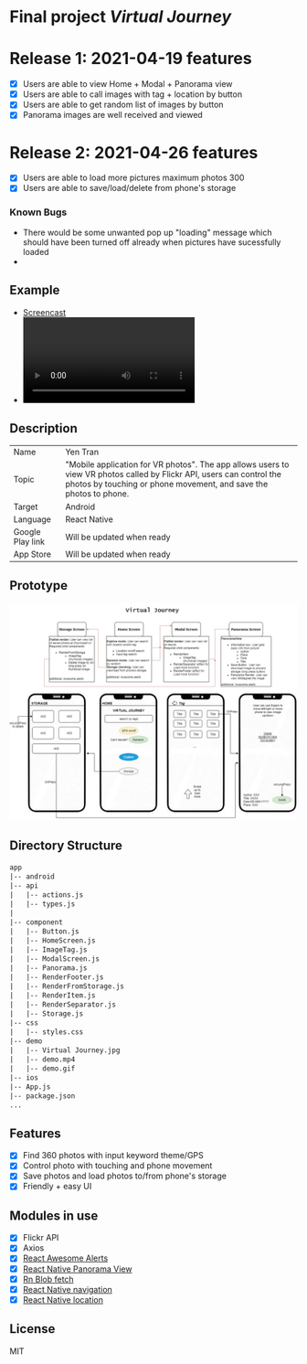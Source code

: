 # Final project _Virtual Journey_

# Release 1: 2021-04-19 features

- [x] Users are able to view Home + Modal + Panorama view
- [x] Users are able to call images with tag + location by button
- [x] Users are able to get random list of images by button
- [x] Panorama images are well received and viewed

# Release 2: 2021-04-26 features

- [x] Users are able to load more pictures maximum photos 300
- [x] Users are able to save/load/delete from phone's storage

### Known Bugs

- There would be some unwanted pop up "loading" message which should have been turned off already when pictures have sucessfully loaded
-

## Example

- [Screencast](https://youtu.be/EFOPD_BSOQI)
- ![Demo gif](./demo/demo.mp4)

## Description

|                  |                                                                                                                                                                                            |
| ---------------- | ------------------------------------------------------------------------------------------------------------------------------------------------------------------------------------------ |
| Name             | Yen Tran                                                                                                                                                                                   |
| Topic            | "Mobile application for VR photos". The app allows users to view VR photos called by Flickr API, users can control the photos by touching or phone movement, and save the photos to phone. |
| Target           | Android                                                                                                                                                                                    |
| Language         | React Native                                                                                                                                                                               |
| Google Play link | Will be updated when ready                                                                                                                                                                 |
| App Store        | Will be updated when ready                                                                                                                                                                 |

## Prototype

![prototype](./demo/Virtual_Journey.jpg)

## Directory Structure

```
app
|-- android
|-- api
|   |-- actions.js
|   |-- types.js
|
|-- component
|   |-- Button.js
|   |-- HomeScreen.js
|   |-- ImageTag.js
|   |-- ModalScreen.js
|   |-- Panorama.js
|   |-- RenderFooter.js
|   |-- RenderFromStorage.js
|   |-- RenderItem.js
|   |-- RenderSeparator.js
|   |-- Storage.js
|-- css
|   |-- styles.css
|-- demo
|   |-- Virtual Journey.jpg
|   |-- demo.mp4
|   |-- demo.gif
|-- ios
|-- App.js
|-- package.json
...
```

## Features

- [x] Find 360 photos with input keyword theme/GPS
- [x] Control photo with touching and phone movement
- [x] Save photos and load photos to/from phone's storage
- [x] Friendly + easy UI

## Modules in use

- [x] Flickr API
- [x] Axios
- [x] [React Awesome Alerts](https://github.com/rishabhbhatia/react-native-awesome-alerts)
- [x] [React Native Panorama View](https://github.com/lightbasenl/react-native-panorama-view)
- [x] [Rn Blob fetch](https://github.com/joltup/rn-fetch-blob/wiki/File-System-Access-API#lspathstringpromisearray)
- [x] [React Native navigation](https://reactnative.dev/docs/navigation)
- [x] [React Native location](https://docs.expo.io/versions/latest/sdk/location/)

## License

MIT
